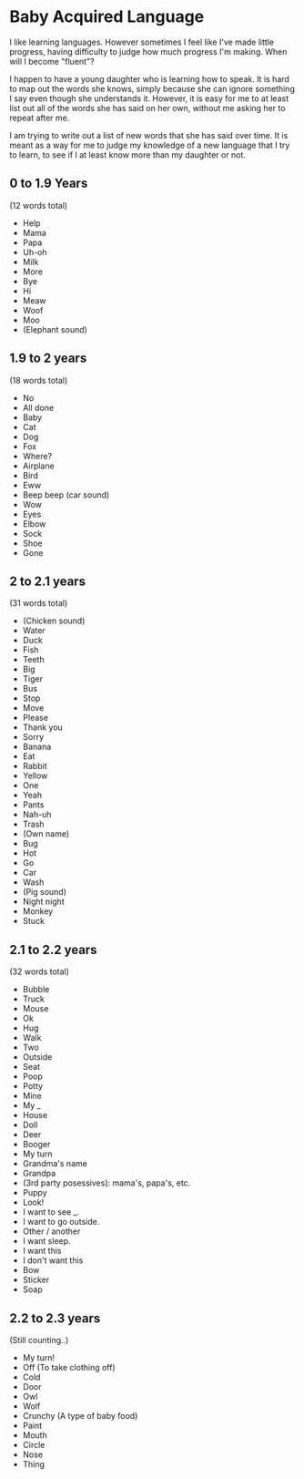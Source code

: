 # Baby Acquired Language

I like learning languages. However sometimes I feel like I've made little progress, having difficulty to judge how much progress I'm making. When will I become "fluent"?

I happen to have a young daughter who is learning how to speak. It is hard to map out the words she knows, simply because she can ignore something I say even though she understands it. However, it is easy for me to at least list out all of the words she has said on her own, without me asking her to repeat after me.

I am trying to write out a list of new words that she has said over time. It is meant as a way for me to judge my knowledge of a new language that I try to learn, to see if I at least know more than my daughter or not.

## 0 to 1.9 Years
(12 words total)

* Help
* Mama
* Papa
* Uh-oh
* Milk
* More
* Bye
* Hi
* Meaw
* Woof
* Moo
* (Elephant sound)

## 1.9 to 2 years
(18 words total)

* No
* All done
* Baby
* Cat
* Dog
* Fox
* Where?
* Airplane
* Bird
* Eww
* Beep beep (car sound)
* Wow
* Eyes
* Elbow
* Sock
* Shoe
* Gone

## 2 to 2.1 years
(31 words total)

* (Chicken sound)
* Water
* Duck
* Fish
* Teeth
* Big
* Tiger
* Bus
* Stop
* Move
* Please
* Thank you
* Sorry
* Banana
* Eat
* Rabbit
* Yellow
* One
* Yeah
* Pants
* Nah-uh
* Trash
* (Own name)
* Bug
* Hot
* Go
* Car
* Wash
* (Pig sound)
* Night night
* Monkey
* Stuck

## 2.1 to 2.2 years
(32 words total)

* Bubble
* Truck
* Mouse
* Ok
* Hug
* Walk
* Two
* Outside
* Seat
* Poop
* Potty
* Mine
* My _
* House
* Doll
* Deer
* Booger
* My turn
* Grandma's name
* Grandpa
* (3rd party posessives): mama's, papa's, etc.
* Puppy
* Look!
* I want to see _.
* I want to go outside.
* Other / another
* I want sleep.
* I want this
* I don't want this
* Bow
* Sticker
* Soap

## 2.2 to 2.3 years
(Still counting..)

* My turn!
* Off (To take clothing off)
* Cold
* Door
* Owl
* Wolf
* Crunchy (A type of baby food)
* Paint
* Mouth
* Circle
* Nose
* Thing
